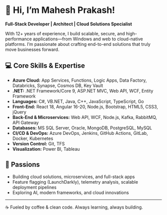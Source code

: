# 👋 Hi, I’m Mahesh Prakash!

**Full-Stack Developer | Architect | Cloud Solutions Specialist**

With 12+ years of experience, I build scalable, secure, and high-performance applications—from Windows and web to cloud-native platforms. I’m passionate about crafting end-to-end solutions that truly move businesses forward.

## 💻 Core Skills & Expertise

- **Azure Cloud:** App Services, Functions, Logic Apps, Data Factory, Databricks, Synapse, Cosmos DB, Key Vault
- **.NET:** .NET Framework/Core 9, ASP.NET MVC, Web API, WCF, Entity Framework
- **Languages:** C#, VB.NET, Java, C++, JavaScript, TypeScript, Go
- **Front-End:** React 18, Angular 16-20, Node.js, Bootstrap, HTML5, CSS3, jQuery
- **Back-End & Microservices:** Web API, WCF, Node.js, Kafka, RabbitMQ, API Gateway
- **Databases:** MS SQL Server, Oracle, MongoDB, PostgreSQL, MySQL
- **CI/CD & DevOps:** Azure DevOps, Jenkins, GitHub Actions, GitLab, Docker, Kubernetes
- **Version Control:** Git, TFS
- **Visualization:** Power BI, Tableau

## 🚀 Passions

- Building cloud solutions, microservices, and full-stack apps
- Feature flagging (LaunchDarkly), telemetry analysis, scalable deployment pipelines
- Exploring AI, modern frameworks, and cloud innovations

---

☕ Fueled by coffee & clean code. Always learning, always building.
